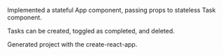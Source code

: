 Implemented a stateful App component, passing props to stateless Task component.

Tasks can be created, toggled as completed, and deleted.

Generated project with the create-react-app.
